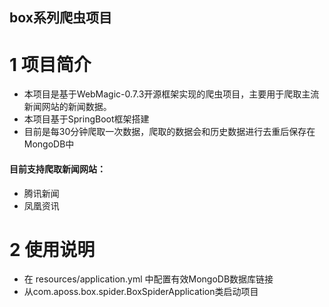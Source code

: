 box系列爬虫项目
---
# 1 项目简介
- 本项目是基于WebMagic-0.7.3开源框架实现的爬虫项目，主要用于爬取主流新闻网站的新闻数据。
- 本项目基于SpringBoot框架搭建
- 目前是每30分钟爬取一次数据，爬取的数据会和历史数据进行去重后保存在MongoDB中

#### 目前支持爬取新闻网站：
- 腾讯新闻
- 凤凰资讯

# 2 使用说明
- 在 resources/application.yml 中配置有效MongoDB数据库链接
- 从com.aposs.box.spider.BoxSpiderApplication类启动项目








